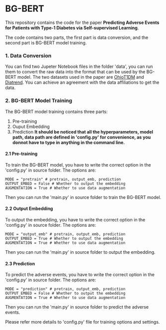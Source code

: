 # BG-BERT
This repository contains the code for the paper **Predicting Adverse Events for Patients with Type-1 Diabetes via Self-supervised Learning**.

The code contains two parts, the first part is data conversion, and the second part is BG-BERT model training.

### 1. Data Conversion
You can find two Jupeter Notebook files in the folder 'data', you can run them to convert the raw data into the format that can be used by the BG-BERT model. The two datasets used in the paper are [OhioT1DM](http://smarthealth.cs.ohio.edu/OhioT1DM-dataset.html) and [Diatrend](https://www.synapse.org/#!Synapse:syn38187184/wiki/619490). You can achieve an agreement with the data affiliations to get the data.

### 2. BG-BERT Model Training
The BG-BERT model training contains three parts:
1. Pre-training
2. Ouput Embedding
3. Prediction
**It should be noticed that all the hyperparameters, model path, data path are defined in 'config.py' for convenience, as you donnot have to type in anything in the command line.**

#### 2.1 Pre-training
To train the BG-BERT model, you have to write the correct option in the 'config.py' in source folder. The options are:
```
MODE = "pretrain" # pretrain, output_emb, prediction
OUTPUT_EMBED = False # Whether to output the embedding
AUGMENTATION = True # Whether to use data augmentation
```
Then you can run the 'main.py' in source folder to train the BG-BERT model.

#### 2.2 Output Embedding
To output the embedding, you have to write the correct option in the 'config.py' in source folder. The options are:
```
MODE = "output_emb" # pretrain, output_emb, prediction
OUTPUT_EMBED = True # Whether to output the embedding
AUGMENTATION = True # Whether to use data augmentation
```
Then you can run the 'main.py' in source folder to output the embedding.

#### 2.3 Prediction
To predict the adverse events, you have to write the correct option in the 'config.py' in source folder. The options are:
```
MODE = "prediction" # pretrain, output_emb, prediction
OUTPUT_EMBED = False # Whether to output the embedding
AUGMENTATION = True # Whether to use data augmentation
```
Then you can run the 'main.py' in source folder to predict the adverse events.

Please refer more details to 'config.py' file for training options and settings.
